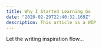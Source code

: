 ```yaml
---
title: Why I Started Learning Go
date: "2020-02-29T22:40:32.169Z"
description: This article is a WIP
---
```


Let the writing inspiration flow...
